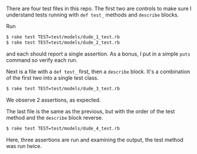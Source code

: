 There are four test files in this repo. The first two are controls to make sure I understand tests running with `def test_` methods and `describe` blocks.

Run

```bash
$ rake test TEST=test/models/dude_1_test.rb
$ rake test TEST=test/models/dude_2_test.rb
```

and each should report a single assertion. As a bonus, I put in a simple `puts` command so verify each run.

Next is a file with a `def test_` first, then a `describe` block. It's a combination of the first two into a single test class.

```bash
$ rake test TEST=test/models/dude_3_test.rb
```

We observe 2 assertions, as expected.

The last file is the same as the previous, but with the order of the test method and the `describe` block reverse.

```bash
$ rake test TEST=test/models/dude_4_test.rb
```
Here, three assertions are run and examining the output, the test method was run twice.
